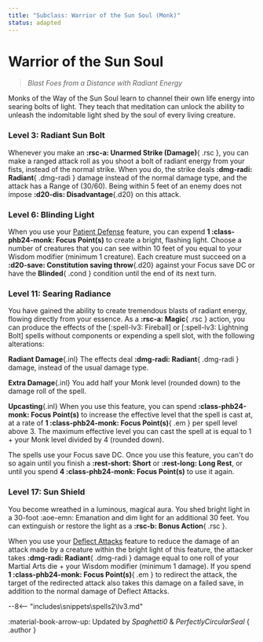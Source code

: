 ```yaml
---
title: "Subclass: Warrior of the Sun Soul (Monk)"
status: adapted
---
```


<p style="display:none">
Blast Foes from a Distance with Radiant Energy
</p>

# Warrior of the Sun Soul

> *Blast Foes from a Distance with Radiant Energy*

Monks of the Way of the Sun Soul learn to channel their own life energy into searing bolts of light. They teach that meditation can unlock the ability to unleash the indomitable light shed by the soul of every living creature.

### Level 3: Radiant Sun Bolt

Whenever you make an **:rsc-a: Unarmed Strike (Damage)**{ .rsc }, you can make a ranged attack roll as you shoot a bolt of radiant energy from your fists, instead of the normal strike. When you do, the strike deals **:dmg-radi: Radiant**{ .dmg-radi } damage instead of the normal damage type, and the attack has a Range of (30/60). Being within 5 feet of an enemy does not impose **:d20-dis: Disadvantage**{.d20} on this attack.

### Level 6: Blinding Light

When you use your [Patient Defense](index.md#patient-defense) feature, you can expend **1 :class-phb24-monk: Focus Point(s)** to create a bright, flashing light. Choose a number of creatures that you can see within 10 feet of you equal to your Wisdom modifier (minimum 1 creature). Each creature must succeed on a **:d20-save: Constitution saving throw**{.d20} against your Focus save DC or have the **Blinded**{ .cond } condition until the end of its next turn.

### Level 11: Searing Radiance

You have gained the ability to create tremendous blasts of radiant energy, flowing directly from your essence. As a **:rsc-a: Magic**{ .rsc } action, you can produce the effects of the [:spell-lv3: Fireball] or [:spell-lv3: Lightning Bolt] spells without components or expending a spell slot, with the following alterations:

**Radiant Damage**{.inl} The effects deal **:dmg-radi: Radiant**{ .dmg-radi } damage, instead of the usual damage type.

**Extra Damage**{.inl} You add half your Monk level (rounded down) to the damage roll of the spell.

**Upcasting**{.inl} When you use this feature, you can spend **:class-phb24-monk: Focus Point(s)** to increase the effective level that the spell is cast at, at a rate of **1 :class-phb24-monk: Focus Point(s)**{ .em } per spell level above 3. The maximum effective level you can cast the spell at is equal to 1 + your Monk level divided by 4 (rounded down).

The spells use your Focus save DC. Once you use this feature, you can't do so again until you finish a **:rest-short: Short** or **:rest-long: Long Rest**, or until you spend **4 :class-phb24-monk: Focus Point(s)** to use it again.

### Level 17: Sun Shield

You become wreathed in a luminous, magical aura. You shed bright light in a 30-foot  :aoe-emn: Emanation and dim light for an additional 30 feet. You can extinguish or restore the light as a  **:rsc-b: Bonus Action**{ .rsc }.

When you use your [Deflect Attacks](index.md#level-3-deflect-attacks) feature to reduce the damage of an attack made by a creature within the bright light of this feature, the attacker takes **:dmg-radi: Radiant**{ .dmg-radi } damage equal to one roll of your Martial Arts die + your Wisdom modifier (minimum 1 damage). If you spend **1 :class-phb24-monk: Focus Point(s)**{ .em } to redirect the attack, the target of the redirected attack also takes this damage on a failed save, in addition to the normal damage of Deflect Attacks.

--8<-- "includes\snippets\spells2\lv3.md"

:material-book-arrow-up: Updated by *Spaghetti0* & *PerfectlyCircularSeal*
{ .author }